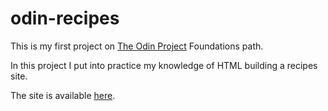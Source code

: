 # odin-recipes

This is my first project on [The Odin Project](https://www.theodinproject.com) Foundations path.

In this project I put into practice my knowledge of HTML building a recipes site.

The site is available [here](https://mateovieyra.github.io/odin-recipes/).